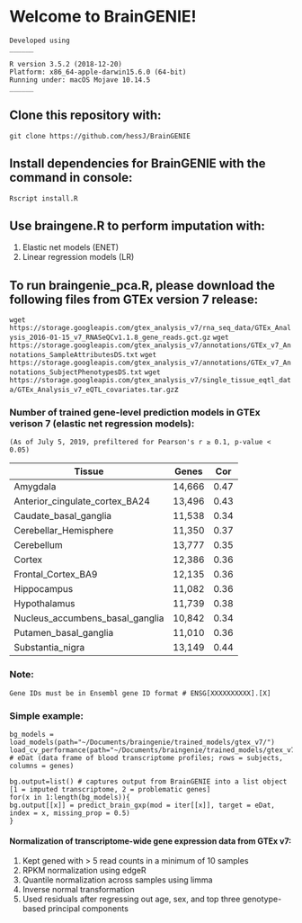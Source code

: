 # Welcome to BrainGENIE!

``` 
Developed using
______ 

R version 3.5.2 (2018-12-20)
Platform: x86_64-apple-darwin15.6.0 (64-bit)
Running under: macOS Mojave 10.14.5
______
```

## Clone this repository with:
`git clone https://github.com/hessJ/BrainGENIE`

## Install dependencies for BrainGENIE with the command in console:
`Rscript install.R`

## Use braingene.R to perform imputation with:
1. Elastic net models (ENET)
2. Linear regression models (LR)

## To run braingenie_pca.R, please download the following files from GTEx version 7 release:

`wget https://storage.googleapis.com/gtex_analysis_v7/rna_seq_data/GTEx_Analysis_2016-01-15_v7_RNASeQCv1.1.8_gene_reads.gct.gz`
`wget https://storage.googleapis.com/gtex_analysis_v7/annotations/GTEx_v7_Annotations_SampleAttributesDS.txt`
`wget https://storage.googleapis.com/gtex_analysis_v7/annotations/GTEx_v7_Annotations_SubjectPhenotypesDS.txt`
`wget https://storage.googleapis.com/gtex_analysis_v7/single_tissue_eqtl_data/GTEx_Analysis_v7_eQTL_covariates.tar.gz`z


### Number of trained gene-level prediction models in GTEx verison 7 (elastic net regression models):
`(As of July 5, 2019, prefiltered for Pearson's r ≥ 0.1, p-value < 0.05)`

 |                        Tissue    |  Genes  |  Cor |
 | -------------------------------  | ------- | ---- |
 |                        Amygdala  | 14,666  | 0.47 |
 |  Anterior_cingulate_cortex_BA24  | 13,496  | 0.43 |
 |           Caudate_basal_ganglia  | 11,538  | 0.34 |
 |           Cerebellar_Hemisphere  | 11,350  | 0.37 |
 |                      Cerebellum  | 13,777  | 0.35 |
 |                          Cortex  | 12,386  | 0.36 |
 |              Frontal_Cortex_BA9  | 12,135  | 0.36 |
 |                     Hippocampus  | 11,082  | 0.36 |
 |                    Hypothalamus  | 11,739  | 0.38 |
 | Nucleus_accumbens_basal_ganglia  | 10,842  | 0.34 |
 |           Putamen_basal_ganglia  | 11,010  | 0.36 |
 |                Substantia_nigra  | 13,149  | 0.44 |

### Note: 
`Gene IDs must be in Ensembl gene ID format # ENSG[XXXXXXXXXX].[X]`

### Simple example:
```
bg_models = load_models(path="~/Documents/braingenie/trained_models/gtex_v7/")
load_cv_performance(path="~/Documents/braingenie/trained_models/gtex_v7/")
# eDat (data frame of blood transcriptome profiles; rows = subjects, columns = genes)

bg.output=list() # captures output from BrainGENIE into a list object [1 = imputed transcriptome, 2 = problematic genes]
for(x in 1:length(bg_models)){
bg.output[[x]] = predict_brain_gxp(mod = iter[[x]], target = eDat, index = x, missing_prop = 0.5)
}

```

#### Normalization of transcriptome-wide gene expression data from GTEx v7:
1. Kept gened with > 5 read counts in a minimum of 10 samples
2. RPKM normalization using edgeR 
3. Quantile normalization across samples using limma
4. Inverse normal transformation
5. Used residuals after regressing out age, sex, and top three genotype-based principal components


